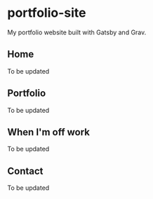 # portfolio-site
My portfolio website built with Gatsby and Grav. 

## Home
To be updated

## Portfolio
To be updated

## When I'm off work
To be updated

## Contact
To be updated
